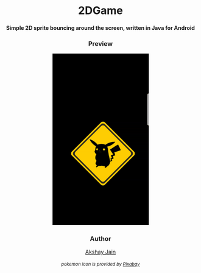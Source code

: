 <div align="center">

<h1>
  2DGame
</h1>

<h4>Simple 2D sprite bouncing around the screen, written in Java for Android</h4>

<h3>Preview</h3>
<img src="./preview.gif" alt="2DGame Preview" />

<h3>Author</h3>
<p><a href="https://twitter.com/jainnakki" target="_blank">Akshay Jain</a></p>

<small><em>pokemon icon  is provided by <a href="https://pixabay.com/en/pokemon-go-pokemon-play-pokeball-1574001/" target="_blank">Pixabay</a></em></small>

</div>
